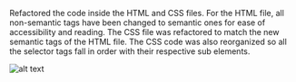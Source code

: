 Refactored the code inside the HTML and CSS files. For the HTML file, all non-semantic tags have been changed to semantic ones for ease of accessibility and reading.
The CSS file was refactored to match the new semantic tags of the HTML file. The CSS code was also reorganized so all the selector tags fall in order with their respective sub elements.

![alt text](assets/images/screenshot.png)
